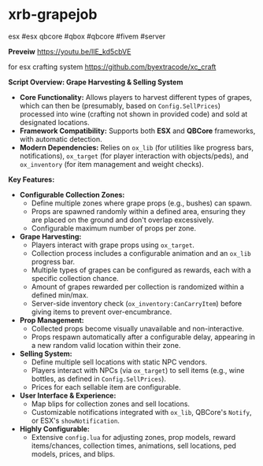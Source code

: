 # xrb-grapejob
esx #esx qbcore #qbox #qbcore #fivem #server

**Preveiw**
https://youtu.be/llE_kd5cbVE

for esx crafting system
https://github.com/byextracode/xc_craft

**Script Overview: Grape Harvesting & Selling System**

*   **Core Functionality:** Allows players to harvest different types of grapes, which can then be (presumably, based on `Config.SellPrices`) processed into wine (crafting not shown in provided code) and sold at designated locations.
*   **Framework Compatibility:** Supports both **ESX** and **QBCore** frameworks, with automatic detection.
*   **Modern Dependencies:** Relies on `ox_lib` (for utilities like progress bars, notifications), `ox_target` (for player interaction with objects/peds), and `ox_inventory` (for item management and weight checks).

**Key Features:**

*   **Configurable Collection Zones:**
    *   Define multiple zones where grape props (e.g., bushes) can spawn.
    *   Props are spawned randomly within a defined area, ensuring they are placed on the ground and don't overlap excessively.
    *   Configurable maximum number of props per zone.
*   **Grape Harvesting:**
    *   Players interact with grape props using `ox_target`.
    *   Collection process includes a configurable animation and an `ox_lib` progress bar.
    *   Multiple types of grapes can be configured as rewards, each with a specific collection chance.
    *   Amount of grapes rewarded per collection is randomized within a defined min/max.
    *   Server-side inventory check (`ox_inventory:CanCarryItem`) before giving items to prevent over-encumbrance.
*   **Prop Management:**
    *   Collected props become visually unavailable and non-interactive.
    *   Props respawn automatically after a configurable delay, appearing in a new random valid location within their zone.
*   **Selling System:**
    *   Define multiple sell locations with static NPC vendors.
    *   Players interact with NPCs (via `ox_target`) to sell items (e.g., wine bottles, as defined in `Config.SellPrices`).
    *   Prices for each sellable item are configurable.
*   **User Interface & Experience:**
    *   Map blips for collection zones and sell locations.
    *   Customizable notifications integrated with `ox_lib`, QBCore's `Notify`, or ESX's `showNotification`.
*   **Highly Configurable:**
    *   Extensive `config.lua` for adjusting zones, prop models, reward items/chances, collection times, animations, sell locations, ped models, prices, and blips.
